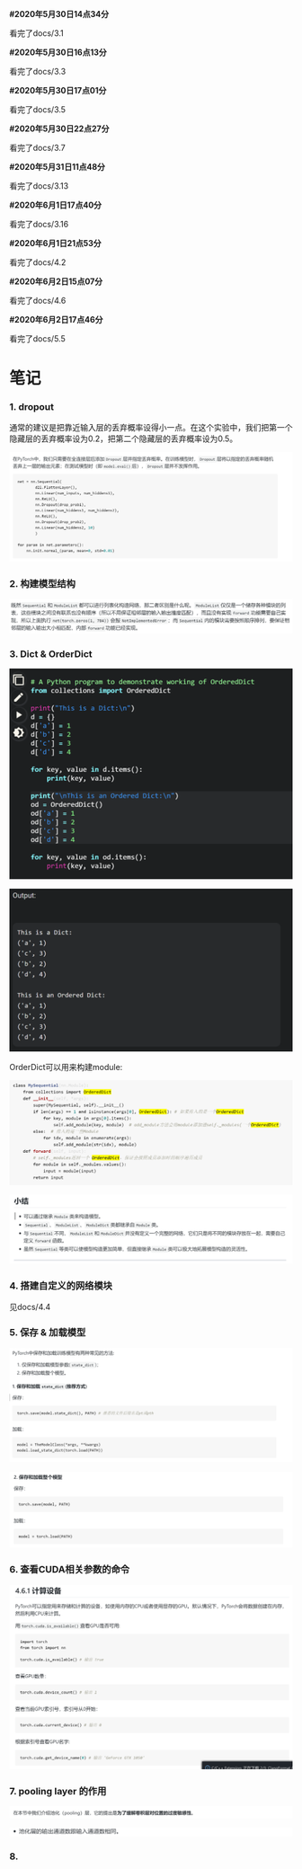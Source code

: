 <!--
 * @Author: Charlie
 * @Date: 2020-05-30 14:34:14
 * @LastEditTime: 2020-06-02 17:46:25
 * @LastEditors: Peng Tianhao
 * @Description: 学习笔记
 * @FilePath: \Dive-into-DL-PyTorch\README.md
 * @No Bugs Here!👇
--> 

**#2020年5月30日14点34分**

看完了docs/3.1

**#2020年5月30日16点13分**

看完了docs/3.3

**#2020年5月30日17点01分**

看完了docs/3.5

**#2020年5月30日22点27分**

看完了docs/3.7

**#2020年5月31日11点48分**

看完了docs/3.13

**#2020年6月1日17点40分**

看完了docs/3.16

**#2020年6月1日21点53分**

看完了docs/4.2

**#2020年6月2日15点07分**

看完了docs/4.6

**#2020年6月2日17点46分**

看完了docs/5.5


# 笔记

### 1. dropout

通常的建议是把靠近输入层的丢弃概率设得小一点。在这个实验中，我们把第一个隐藏层的丢弃概率设为0.2，把第二个隐藏层的丢弃概率设为0.5。

![](My_img/2020-06-02-17-44-39.png)

### 2. 构建模型结构

![](My_img/2020-06-01-21-09-54.png)

### 3. Dict & OrderDict

![](My_img/2020-06-01-21-22-42.png)

![](My_img/2020-06-01-21-22-56.png)

OrderDict可以用来构建module:

![](My_img/2020-06-01-21-25-11.png)

![](My_img/2020-06-01-21-36-09.png)

### 4. 搭建自定义的网络模块

见docs/4.4

### 5. 保存 & 加载模型

![](My_img/2020-06-02-15-01-40.png)

![](My_img/2020-06-02-15-03-14.png)

### 6. 查看CUDA相关参数的命令

![](My_img/2020-06-02-15-05-27.png)

### 7. pooling layer 的作用

![](My_img/2020-06-02-16-48-46.png)

![](My_img/2020-06-02-17-20-09.png)

### 8. 